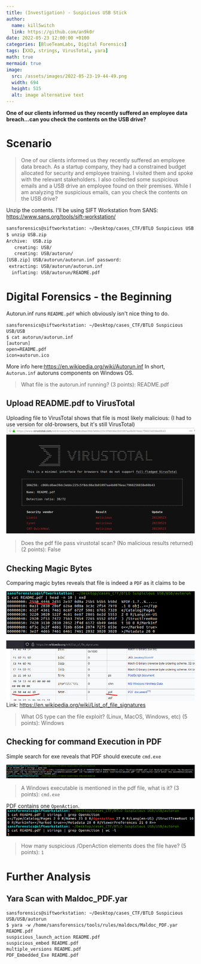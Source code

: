 ```yaml
---
title: (Investigation) - Suspicious USB Stick
author:
  name: kill5witch
  link: https://github.com/an9k0r
date: 2022-05-23 12:00:00 +0100
categories: [BlueTeamLabs, Digital Forensics]
tags: [XXD, strings, VirusTotal, yara]
math: true
mermaid: true
image:
  src: /assets/images/2022-05-23-19-44-49.png
  width: 694
  height: 515
  alt: image alternative text
---
```

**One of our clients informed us they recently suffered an employee data breach...can you check the contents on the USB drive?**
# Scenario
> One of our clients informed us they recently suffered an employee data breach. As a startup company, they had a constrained budget allocated for security and employee training. I visited them and spoke with the relevant stakeholders. I also collected some suspicious emails and a USB drive an employee found on their premises. While I am analyzing the suspicious emails, can you check the contents on the USB drive?   

Unzip the contents. I'll be using SIFT Workstation from SANS: https://www.sans.org/tools/sift-workstation/

```bash
sansforensics@siftworkstation: ~/Desktop/cases_CTF/BTLO Suspicious USB
$ unzip USB.zip 
Archive:  USB.zip
   creating: USB/
   creating: USB/autorun/
[USB.zip] USB/autorun/autorun.inf password: 
 extracting: USB/autorun/autorun.inf  
  inflating: USB/autorun/README.pdf  
```

# Digital Forensics - the Beginning 

Autorun.inf runs `README.pdf` which obviously isn't nice thing to do.
```
sansforensics@siftworkstation: ~/Desktop/cases_CTF/BTLO Suspicious USB/USB
$ cat autorun/autorun.inf 
[autorun]
open=README.pdf
icon=autorun.ico
```
More info here:https://en.wikipedia.org/wiki/Autorun.inf 
In short, `Autorun.inf` autoruns components on Windows OS.

> What file is the autorun.inf running? (3 points): README.pdf

## Upload README.pdf to VirusTotal

Uploading file to VirusTotal shows that file is most likely malicious:
(I had to use version for old-browsers, but it's still VirusTotal)
![](/assets/images/2022-05-23-19-28-50.png)

> Does the pdf file pass virustotal scan? (No malicious results returned) (2 points): False

## Checking Magic Bytes
Comparing magic bytes reveals that file is indeed a `PDF` as it claims to be

![](/assets/images/2022-05-23-19-31-15.png)

![](/assets/images/2022-05-23-19-32-07.png)
Link: https://en.wikipedia.org/wiki/List_of_file_signatures

> What OS type can the file exploit? (Linux, MacOS, Windows, etc) (5 points): Windows

## Checking for command Execution in PDF
Simple search for exe reveals that PDF should execute `cmd.exe`

![](/assets/images/2022-05-23-19-34-12.png)

> A Windows executable is mentioned in the pdf file, what is it? (3 points): `cmd.exe`

PDF contains one `OpenAction`.
![](/assets/images/2022-05-23-19-41-10.png)

> How many suspicious /OpenAction elements does the file have? (5 points): `1`

# Further Analysis
## Yara Scan with Maldoc_PDF.yar
```
sansforensics@siftworkstation: ~/Desktop/cases_CTF/BTLO Suspicious USB/USB/autorun
$ yara -w /home/sansforensics/tools/rules/maldocs/Maldoc_PDF.yar README.pdf 
suspicious_launch_action README.pdf
suspicious_embed README.pdf
multiple_versions README.pdf
PDF_Embedded_Exe README.pdf
```

